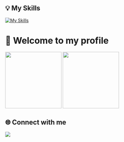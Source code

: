 


## 💡 My Skills

[![My Skills](https://skills.thijs.gg/icons?i=react,html,css,sass,bootstrap,js,nodejs,git,php,mysql,postgres)](https://github.com/JPFS2)

# 🎉 Welcome to my profile

<div>
  <img height="180em" src="https://github-readme-stats.vercel.app/api?username=JPFS2&show_icons=true&icon_color=fff&include_all_commits=true&count_private=true&bg_color=30,0D1117,394AAB&title_color=fff&text_color=fff"/>
  <img height="180em" src="https://github-readme-stats.vercel.app/api/top-langs/?username=JPFS2&langs_count=8&layout=compact&include_all_commits=true&count_private=true&bg_color=30,324295,324295&title_color=fff&text_color=fff"/>
</div>

## 🌐 Connect with me

<a href="https://www.linkedin.com/in/johnnathan-sousa-99231a249/"><img src="https://img.shields.io/badge/LinkedIn-0077B5?style=for-the-badge&logo=linkedin&logoColor=white"/></a>